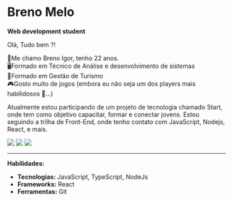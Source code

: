 # Breno Melo
**Web development student**

Olá, Tudo bem ?! 

👦Me chamo Breno Igor, tenho 22 anos.  
🖥️Formado em Técnico de Análise e desenvolvimento de sistemas  
🛫Formado em Gestão de Turismo  
🎮Gosto muito de jogos (embora eu não seja um dos players mais habilidosos 🤡...)

Atualmente estou participando de um projeto de tecnologia chamado Start, onde tem como objetivo capacitar, formar e conectar jovens. Estou seguindo a trilha de Front-End, onde tenho contato com JavaScript, Nodejs, React, e mais.

<div>
  <a href="https://www.linkedin.com/in/melobreno/" target="_blank"><img src="https://img.shields.io/badge/LinkedIn-0077B5?style=for-the-badge&logo=linkedin&logoColor=white"></a> 
  <a href="https://github.com/Melobreno/" target="_blank"><img src="https://img.shields.io/badge/GitHub-100000?style=for-the-badge&logo=github&logoColor=white" target="_blank"></a> 
  <a href="mailto:brenomelocont@gmail.com" target="_blank"><img src="https://img.shields.io/badge/Gmail-D14836?style=for-the-badge&logo=gmail&logoColor=white" target="_blank"></a>
</div>

---
**Habilidades:**
* **Tecnologias:** JavaScript, TypeScript, NodeJs
* **Frameworks:** React
* **Ferramentas:** Git

